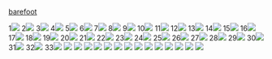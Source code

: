 [barefoot](barefoot/barefoot.md)

1![](https://cdn.discordapp.com/attachments/970867194810490933/1006869389804568616/2a6d4afc.webp)
2![](https://cdn.discordapp.com/attachments/970867194810490933/1006869390345654302/4ca669be.webp)
3![](https://cdn.discordapp.com/attachments/970867194810490933/1006869390681182320/9a838bb4.webp)
4![](https://cdn.discordapp.com/attachments/970867194810490933/1006869391012540488/46b0791d.webp)
5![](https://cdn.discordapp.com/attachments/970867194810490933/1006869391675248731/53c77039.webp)
6![](https://cdn.discordapp.com/attachments/970867194810490933/1006869392061108254/15379c2b.webp)
7![](https://cdn.discordapp.com/attachments/970867194810490933/1006869392501518426/43340b92.webp)
8![](https://cdn.discordapp.com/attachments/970867194810490933/1006869750091092038/c980e4b5.webp)
9![](https://cdn.discordapp.com/attachments/970867194810490933/1006869750439231550/db9691d4.webp)
10![](https://cdn.discordapp.com/attachments/970867194810490933/1006869751345205280/de336029.webp)
11![](https://cdn.discordapp.com/attachments/970867194810490933/1006869751676538950/e8db5fcf.webp)
12![](https://cdn.discordapp.com/attachments/970867194810490933/1006869752167288873/fb7254dc.webp)
13![](https://cdn.discordapp.com/attachments/970867194810490933/1006869752846762004/bf0e3610.webp)
14![](https://cdn.discordapp.com/attachments/970867194810490933/1006917962738962473/bc22b5de.webp)
15![](https://cdn.discordapp.com/attachments/970867194810490933/1006917963074502676/3b6f58ad.webp)
16![](https://cdn.discordapp.com/attachments/970867194810490933/1006917964001452032/de336029.webp)
17![](https://cdn.discordapp.com/attachments/970867194810490933/1006917964618010644/2a6d4afc.webp)
18![](https://cdn.discordapp.com/attachments/970867194810490933/1006917967105232957/99ce19b9.webp)
19![](https://cdn.discordapp.com/attachments/970867194810490933/1006918041642209420/658bbef0.webp)
20![](https://cdn.discordapp.com/attachments/970867194810490933/1006918042049073203/6b3c4763.webp)
21![](https://cdn.discordapp.com/attachments/970867194810490933/1006918044897001524/cdf0b152.webp)
22![](https://cdn.discordapp.com/attachments/970867194810490933/1006918045412888717/b270470c.webp)
23![](https://cdn.discordapp.com/attachments/970867194810490933/1006918046046232687/78272551.webp)
24![](https://cdn.discordapp.com/attachments/970867194810490933/1006918046805409872/a7775a88.webp)
25![](https://cdn.discordapp.com/attachments/970867194810490933/1006918047312924703/46a11186.webp)
26![](https://cdn.discordapp.com/attachments/970867194810490933/1006918048864817252/c8f2d3ff.webp)
27![](https://cdn.discordapp.com/attachments/970867194810490933/1006918049452007545/f7d66e9f.webp)
28![](https://cdn.discordapp.com/attachments/970867194810490933/1006918050018230392/e6b3c16b.webp)
29![](https://cdn.discordapp.com/attachments/970867194810490933/1006918075003707402/o0240032013000457139.jpg)
30![](https://cdn.discordapp.com/attachments/970867194810490933/1006918075217629316/4087d530.webp)
31![](https://cdn.discordapp.com/attachments/970867194810490933/1006918075540570134/e2643a9e.webp)
32![](https://cdn.discordapp.com/attachments/970867194810490933/1006918075838373939/5fe4500c.webp)
33![](https://cdn.discordapp.com/attachments/970867194810490933/1006918076211679323/4d6f983b.webp)
![](https://media.discordapp.net/attachments/970867194810490933/1052575511622205530/star-running-into-trouble-again_21.jpg?width=1246&height=701)
![](https://media.discordapp.net/attachments/970867194810490933/1052575691947909130/vlcsnap-2022-12-13-20h23m02s405.png?width=1246&height=701)
![](https://media.discordapp.net/attachments/970867194810490933/1052575745026838549/minipants_in_mud_1-52_screenshot.png?width=1246&height=701)
![](https://media.discordapp.net/attachments/970867194810490933/1052575835904823368/Cute_Asian_girl_in_school_uniform_walks_along_a_muddy_river_bank_53-45_screenshot.png?width=1246&height=701)
![](https://media.discordapp.net/attachments/970867194810490933/1052575986782310450/Invited_by_the_spring_weather_take_a_walk_barefoot_6-7_screenshot.png?width=1246&height=701)
![](https://media.discordapp.net/attachments/970867194810490933/1053937395109736499/vlcsnap-2022-12-18-15h52m29s510.png?width=1246&height=701)
![](https://media.discordapp.net/attachments/970867194810490933/1053937395491422248/vlcsnap-2022-12-18-15h52m39s601.png?width=1246&height=701)
![](https://cdn.discordapp.com/attachments/970867194810490933/1055438132784410644/vlcsnap-2022-12-22-19h40m39s358.png)
![](https://cdn.discordapp.com/attachments/970867194810490933/1055438133581328446/vlcsnap-2022-12-22-19h41m42s995.png)
![](https://cdn.discordapp.com/attachments/970867194810490933/1055438134038499338/vlcsnap-2022-12-22-19h41m58s789.png)
![](images/2022/12/https-cdn-discordapp-com-attachments-970867194810490933-1055438134843805736-vlcsnap-2022-12-22-19h42m18s538-png.png)
![](https://cdn.discordapp.com/attachments/970867194810490933/1058646799461650453/vlcsnap-2022-12-31-15h26m53s013.png)
![](https://cdn.discordapp.com/attachments/970867194810490933/1058646847381577798/vlcsnap-2022-12-31-15h27m09s142.png)
![](https://cdn.discordapp.com/attachments/970867194810490933/1058647360726650920/vlcsnap-2022-12-31-16h26m27s032.png)
